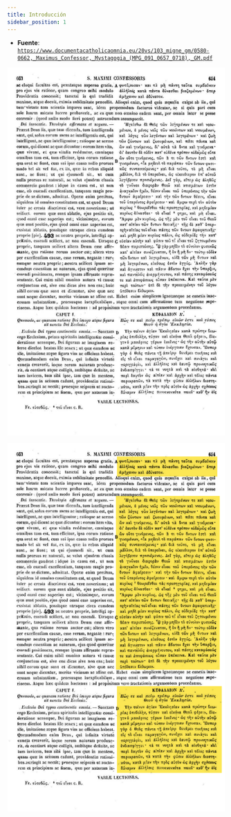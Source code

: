 ```yaml
---
title: Introducción
sidebar_position: 1
---
```


- **Fuente**: [`https://www.documentacatholicaomnia.eu/20vs/103_migne_gm/0580-0662,_Maximus_Confessor,_Mystagogia_(MPG_091_0657_0718),_GM.pdf`](https://www.documentacatholicaomnia.eu/20vs/103_migne_gm/0580-0662,_Maximus_Confessor,_Mystagogia_(MPG_091_0657_0718),_GM.pdf)

![img-01](img-text-01.png)



![img-02](img-text-02.png)